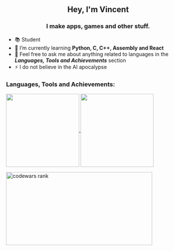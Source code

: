 <h2 align="center">Hey, I'm Vincent</h2>
<h3 align="center">I make apps, games and other stuff.</h3>  

- 📚 Student
- 🌱 I’m currently learning **Python, C, C++, Assembly and React**
- 💬 Feel free to ask me about anything related to languages in the ***Languages, Tools and Achievements*** section
- ⚡ I do not believe in the AI apocalypse

<h3 align="left">Languages, Tools and Achievements:</h3>

<a href="https://github.com/vincent-bell">
  <img height=200 align="center" src="https://github-readme-stats.vercel.app/api/top-langs/?username=vincent-bell&show_icons=true&theme=tokyonight" />
</a>
<a href="https://github.com/vincent-bell">
  <img height=200 align="center" src="https://github-readme-stats.vercel.app/api?username=vincent-bell&show_icons=true&theme=tokyonight" />
</a>

<p align="left"> <a href="https://www.codewars.com/users/vincent-bell" target="_blank" rel="noreferrer"/> <img src="https://www.codewars.com/users/vincent-bell/badges/large?logo=false" alt="codewars rank" width="400" height="200"/> </p>
